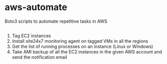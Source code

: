 # aws-automate
Boto3 scripts to automate repetitive tasks in AWS

##

1. Tag EC2 instances
2. Install site24x7 monitoring agent on tagged VMs in all the regions
3. Get the list of running processes on an instance (Linux or Windows)
4. Take AMI backup of all the EC2 instances in the given AWS account and send the notification email
